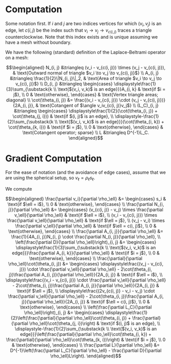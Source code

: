 # Computation

Some notation first. If $i$ and $j$ are two indices vertices for which $(v_i, v_j)$ is an edge, let $c(i, j)$ be the index such that $v_i \to v_j \to v_{c(i, j)}$ traces a triangle counterclockwise. Note that this index exists and is unique assuming we have a mesh without boundary.

We have the following (standard) definition of the Laplace-Beltrami operator on a mesh:

$$\begin{aligned}
    N_{i, j} &\triangleq (v_i - v_{c(i, j)}) \times (v_j - v_{c(i, j)}), & \text{Outward normal of triangle $v_i \to v_j \to v_{c(i, j)}$} \\
    A_{i, j} &\triangleq \frac{1}{2}\|N_{i, j}\|_2, & \text{Area of triangle $v_i \to v_j \to v_{c(i, j)}$} \\
    D_{i, j} &\triangleq \begin{cases}
        \displaystyle\frac{1}{3}\sum_{\substack{k \\ \text{$(v_i, v_k)$ is an edge}}}A_{i, k} & \text{if $i = j$}, \\
        0 & \text{otherwise},
    \end{cases} & \text{Vertex triangle areas; diagonal} \\
    \cot(\theta_{i, j}) &= \frac{(v_i - v_{c(i, j)}) \cdot (v_j - v_{c(i, j)})}{2A_{i, j}}, & \text{Cotangent of $\angle v_iv_{c(i, j)}v_j$} \\
    (L_C)_{i, j} &\triangleq \begin{cases}
        \displaystyle\frac{1}{2}(\cot(\theta_{i, j}) + \cot(\theta_{j, i})) & \text{if $(i, j)$ is an edge}, \\
        \displaystyle-\frac{1}{2}\sum_{\substack{k \\ \text{$(v_i, v_k)$ is an edge}}}(\cot(\theta_{i, k}) + \cot(\theta_{k, i})) & \text{if $i = j$}, \\
        0 & \text{otherwise},
    \end{cases} & \text{Cotangent operator; sparse} \\
    L &\triangleq D^{-1}L_C.
\end{aligned}$$

# Gradient Computation

For the ease of notation (and the avoidance of edge cases), assume that we are using the spherical setup, so $v_\ell = \rho_\ell s_\ell$.

We compute

$$\begin{aligned}
    \frac{\partial v_i}{\partial \rho_\ell} &= \begin{cases}
        s_i & \text{if $\ell = i$}, \\
        0 & \text{otherwise},
    \end{cases} \\
    \frac{\partial N_{i, j}}{\partial \rho_\ell} &= \begin{cases}
        (v_{c(i, j)} - v_j) \times \frac{\partial v_\ell}{\partial \rho_\ell} & \text{if $\ell = i$}, \\
        (v_i - v_{c(i, j)}) \times \frac{\partial v_\ell}{\partial \rho_\ell} & \text{if $\ell = j$}, \\
        (v_j - v_i) \times \frac{\partial v_\ell}{\partial \rho_\ell} & \text{if $\ell = c(i, j)$}, \\
        0 & \text{otherwise},
    \end{cases} \\
    \frac{\partial A_{i, j}}{\partial \rho_\ell} &= \frac{1}{4A_{i, j}}N_{i, j} \cdot \frac{\partial N_{i, j}}{\partial \rho_\ell}, \\
    \left(\frac{\partial D}{\partial \rho_\ell}\right)_{i, j} &= \begin{cases}
        \displaystyle\frac{1}{3}\sum_{\substack{k \\ \text{$(v_i, v_k)$ is an edge}}}\frac{\partial A_{i, k}}{\partial \rho_\ell} & \text{if $i = j$}, \\
        0 & \text{otherwise},
    \end{cases} \\
    \frac{\partial}{\partial \rho_\ell}\cot(\theta_{i, j}) &= \begin{cases}
        \displaystyle\frac{(v_j - v_{c(i, j)}) \cdot \frac{\partial v_\ell}{\partial \rho_\ell} - 2\cot(\theta_{i, j})\frac{\partial A_{i, j}}{\partial \rho_\ell}}{2A_{i, j}} & \text{if $\ell = i$}, \\
        \displaystyle\frac{(v_i - v_{c(i, j)}) \cdot \frac{\partial v_\ell}{\partial \rho_\ell} - 2\cot(\theta_{i, j})\frac{\partial A_{i, j}}{\partial \rho_\ell}}{2A_{i, j}} & \text{if $\ell = j$}, \\
        \displaystyle\frac{(2v_{c(i, j)} - v_i - v_j) \cdot \frac{\partial v_\ell}{\partial \rho_\ell} - 2\cot(\theta_{i, j})\frac{\partial A_{i, j}}{\partial \rho_\ell}}{2A_{i, j}} & \text{if $\ell = c(i, j)$}, \\
        0 & \text{otherwise},
    \end{cases} \\
    \left(\frac{\partial L_C}{\partial \rho_\ell}\right)_{i, j} &= \begin{cases}
        \displaystyle\frac{1}{2}\left(\frac{\partial}{\partial \rho_\ell}\cot(\theta_{i, j}) + \frac{\partial}{\partial \rho_\ell}\cot(\theta_{j, i})\right) & \text{if $(i, j)$ is an edge}, \\
        \displaystyle-\frac{1}{2}\sum_{\substack{k \\ \text{$(v_i, v_k)$ is an edge}}}\left(\frac{\partial}{\partial \rho_\ell}\cot(\theta_{i, k}) + \frac{\partial}{\partial \rho_\ell}\cot(\theta_{k, i})\right) & \text{if $i = j$}, \\
        0 & \text{otherwise},
    \end{cases} \\
    \frac{\partial L}{\partial \rho_\ell} &= D^{-1}\left(\frac{\partial L_C}{\partial \rho_\ell} - \frac{\partial D}{\partial \rho_\ell}L\right).
\end{aligned}$$
